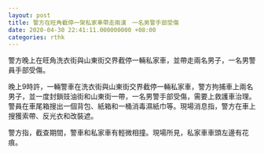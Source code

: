 ```yaml
---
layout: post
title: 警方在旺角截停一架私家車帶走兩漢　一名男警手部受傷
date: 2020-04-30 22:41:11.000000000 +08:00
categories: rthk
---
```


警方晚上在旺角洗衣街與山東街交界截停一輛私家車，並帶走兩名男子，一名男警員手部受傷。

晚上9時許，一輛警車在洗衣街與山東街交界截停一輛私家車，警方拘捕車上兩名男子，並一度封鎖豉油街和山東街一帶，一名男警手部受傷，需要上救護車治理。警員在車尾箱搜出一個背包、紙箱和一桶消毒濕紙巾等。現場消息指，警方在車上搜獲索帶、反光衣和改裝遮。

警方指，截查期間，警車和私家車有輕微相撞。現場所見，私家車車頭左邊有花痕。
